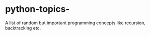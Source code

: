 # python-topics-
A list of random but important programming concepts like recursion, backtracking etc.
